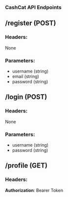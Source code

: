 ### CashCat API Endpoints

## /register (POST)
### Headers:
None
### Parameters:
- username (string)
- email (string)
- password (string)

## /login (POST)
### Headers:
None

### Parameters:
- username (string)
- password (string)

## /profile (GET)
### Headers:
**Authorization**: Bearer Token
